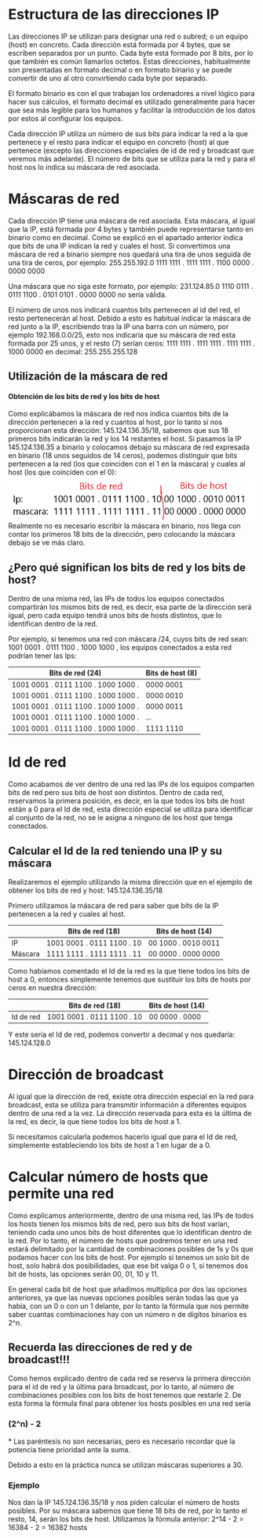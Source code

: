 # Estructura de las direcciones IP
Las direcciones IP se utilizan para designar una red o subred; o un equipo (host) en concreto.  Cada dirección está formada por 4 bytes, que se escriben separados por un punto. Cada byte está formado por 8 bits, por lo que también es común llamarlos octetos. Estas direcciones, habitualmente son presentadas en formato decimal o en formato binario y se puede convertir de uno al otro convirtiendo cada byte por separado.

El formato binario es con el que trabajan los ordenadores a nivel lógico para hacer sus cálculos, el formato decimal es utilizado generalmente para hacer que sea más legible para los humanos y facilitar la introducción de los datos por estos al configurar los equipos.

Cada dirección IP utiliza un número de sus bits para indicar la red a la que pertenece y el resto para indicar el equipo en concreto (host) al que pertenece (excepto las direcciones especiales de id de red y broadcast que veremos más adelante). El número de bits que se utiliza para la red y para el host nos lo indica su máscara de red asociada.
# Máscaras de red
Cada dirección IP tiene una máscara de red asociada. Esta máscara, al igual que la IP, está formada por 4 bytes y también puede representarse tanto en binario como en decimal. Como se explicó en el apartado anterior indica que bits de una IP indican la red y cuales el host.
Si convertimos una máscara de red a binario siempre nos quedará una tira de unos seguida de una tira de ceros, por ejemplo:
255.255.192.0
1111 1111 . 1111 1111 . 1100 0000 . 0000 0000

Una máscara que no siga este formato, por ejemplo:
231.124.85.0
1110 0111 . 0111 1100 . 0101 0101 . 0000 0000
no sería válida.

El número de unos nos indicará cuantos bits pertenecen al id del red, el resto pertenecerán al host.
Debido a esto es habitual indicar la máscara de red junto a la IP, escribiendo tras la IP  una barra con un número, por ejemplo 192.168.0.0/25, esto nos indicaría que su máscara de red esta formada por 25 unos, y el resto (7) serían ceros:
1111 1111 . 1111 1111 . 1111 1111 . 1000 0000
en decimal:
255.255.255.128
## Utilización de la máscara de red
#### Obtención de los bits de red y los bits de host
Como explicábamos la máscara de red nos indica cuantos bits de la dirección pertenecen a la red y cuantos al host, por lo tanto si nos proporcionan esta dirección:
145.124.136.35/18, sabemos que sus 18 primeros bits indicarán la red y los 14 restantes el host. 
Si pasamos la IP 145.124.136.35 a binario y colocamos debajo su máscara de red expresada en binario (18 unos seguidos de 14 ceros), podemos distinguir que bits pertenecen a la red (los que coinciden con el 1 en la máscara) y cuales al host (los que coinciden con el 0):
![](../img/ej1.png)
Realmente no es necesario escribir la máscara en binario, nos llega con contar los primeros 18 bits de la dirección, pero colocando la máscara debajo se ve más claro.
## ¿Pero qué significan los bits de red y los bits de host?
Dentro de una misma red, las IPs de todos los equipos conectados compartirán los mismos bits de red, es decir, esa parte de la dirección será igual, pero cada equipo tendrá unos bits de hosts distintos, que lo identifican dentro de la red.

Por ejemplo, si tenemos una red con máscara /24, cuyos bits de red sean:
1001 0001 . 0111 1100 . 1000 1000
, los equipos conectados a esta red podrían tener las Ips:

| Bits de red (24)                    | Bits de host (8) |
|-------------------------------------|------------------|
| 1001 0001 . 0111 1100 . 1000 1000 . | 0000 0001        |
| 1001 0001 . 0111 1100 . 1000 1000 . | 0000 0010        |
| 1001 0001 . 0111 1100 . 1000 1000 . | 0000 0011        |
| 1001 0001 . 0111 1100 . 1000 1000 . | ...              |
| 1001 0001 . 0111 1100 . 1000 1000 . | 1111 1110        |
# Id de red
Como acabamos de ver dentro de una red las IPs de los equipos comparten bits de red pero sus bits de host son distintos. Dentro de cada red, reservamos la primera posición, es decir, en la que todos los bits de host están a 0 para el Id de red, esta dirección especial se utiliza para identificar al conjunto de la red, no se le asigna a ninguno de los host que tenga conectados.
## Calcular el Id de la red teniendo una IP y su máscara
Realizaremos el ejemplo utilizando la misma dirección que en el ejemplo de obtener los bits de red y host: 145.124.136.35/18

Primero utilizamos la máscara de red para saber que bits de la IP pertenecen a la red y cuales al host.

|         | Bits de red (18)           | Bits de host (14)   |
|---------|----------------------------|---------------------|
| IP      | 1001 0001 . 0111 1100 . 10 | 00 1000 . 0010 0011 |
| Máscara | 1111 1111 . 1111 1111 . 11 | 00 0000 . 0000 0000 |
Como habíamos comentado el Id de la red es la que tiene todos los bits de host a 0, entonces simplemente tenemos que sustituir los bits de hosts por ceros en nuestra dirección:

|           | Bits de red (18)           | Bits de host (14) |
|-----------|----------------------------|-------------------|
| Id de red | 1001 0001 . 0111 1100 . 10 | 00 0000 . 0000    |
Y este sería el Id de red, podemos convertir a decimal y nos quedaría:
145.124.128.0

# Dirección de broadcast
Al igual que la dirección de red, existe otra dirección especial en la red para broadcast, esta se utiliza para transmitir información a diferentes equipos dentro de una red a la vez. La dirección reservada para esta es la última de la red, es decir, la que tiene todos los bits de host a 1.

Si necesitamos calcularla podemos hacerlo igual que para el Id de red, simplemente estableciendo los bits de host a 1 en lugar de a 0.
# Calcular número de hosts que permite una red
Como explicamos anteriormente, dentro de una misma red, las IPs de todos los hosts tienen los mismos bits de red, pero sus bits de host varían, teniendo cada uno unos bits de host diferentes que lo identifican dentro de la red.
Por lo tanto, el número de hosts que podremos tener en una red estará delimitado por la cantidad de combinaciones posibles de 1s y 0s que podamos hacer con los bits de host. 
Por ejemplo si tenemos un solo bit de host, solo habrá dos posibilidades, que ese bit valga 0 o 1, si tenemos dos bit de hosts, las opciones serán 00, 01, 10 y 11.

En general cada bit de host que añadimos multiplica por dos las opciones anteriores, ya que las nuevas opciones posibles serán todas las que ya había, con un 0 o con un 1 delante, por lo tanto la fórmula que nos permite saber cuantas combinaciones hay con un número n de dígitos binarios es 2^n.
## Recuerda las direcciones de red y de broadcast!!!
Como hemos explicado dentro de cada red se reserva la primera dirección para el id de red y la última para broadcast, por lo tanto, al número de combinaciones posibles con los bits de host tenemos que restarle 2.
De esta forma la fórmula final para obtener los hosts posibles en una red sería
### (2^n) - 2
\* Las paréntesis no son necesarias, pero es necesario recordar que la potencia tiene prioridad ante la suma.

Debido a esto en la práctica nunca se utilizan máscaras superiores a 30.
### Ejemplo
Nos dan la IP 145.124.136.35/18 y nos piden calcular el número de hosts posibles.
Por su máscara sabemos que tiene 18 bits de red, por lo tanto el resto, 14, serán los bits de host.
Utilizamos la fórmula anterior:
2^14 - 2 = 16384 - 2 = 16382 hosts